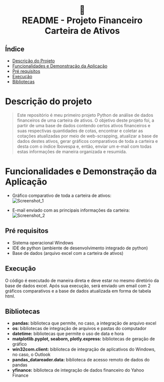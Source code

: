 <h1 align="center">
📄<br>README - Projeto Financeiro Carteira de Ativos
</h1>

## Índice 

* [Descrição do Projeto](#descrição-do-projeto)
* [Funcionalidades e Demonstração da Aplicação](#funcionalidades-e-demonstração-da-aplicação)
* [Pré requisitos](#pré-requisitos)
* [Execução](#execução)
* [Bibliotecas](#bibliotecas)

# Descrição do projeto
> Este repositório é meu primeiro projeto Python de análise de dados financeiros de uma carteira de ativos. O objetivo deste projeto foi, a partir de uma base de dados contendo certos ativos financeiros e suas respectivas quantidades de cotas, encontrar e coletar as cotações atualizadas por meio de web-scrapping, atualizar a base de dados destes ativos, gerar gráficos comparativos de toda a carteira e desta com o índice Ibovespa e, então, enviar um e-mail com todas estas informações de maneira organizada e resumida.

# Funcionalidades e Demonstração da Aplicação

- Gráfico comparativo de toda a carteira de ativos:<br>
![Screenshot_1](https://user-images.githubusercontent.com/128300382/227935370-8bb1573c-551c-4742-a30e-b6f1e4d3d46a.png)

- E-mail enviado com as principais informações da carteira:<br>
![Screenshot_2](https://user-images.githubusercontent.com/128300382/227935395-0fc4d2d2-bf6f-4a0b-933b-91bf83fbabed.png)

## Pré requisitos

* Sistema operacional Windows
* IDE de python (ambiente de desenvolvimento integrado de python)
* Base de dados (arquivo excel com a carteira de ativos)

## Execução

O código é executado de maneira direta e deve estar no mesmo diretório da base de dados excel. Após sua execução, será enviado um email com 2 gráficos comparativos e a base de dados atualizada em forma de tabela html.

## Bibliotecas
* <strong>pandas:</strong> biblioteca que permite, no caso, a integração de arquivo excel<br>
* <strong>os:</strong> bibliotecas de integração de arquivos e pastas do computador<br>
* <strong>datetime:</strong> bibliotecas que permite o uso de data e hora<br>
* <strong>matplotlib.pyplot, seaborn, plotly.express:</strong> bibliotecas de geração de gráfico<br>
* <strong>win32com.client:</strong> biblioteca de integração de aplicativos do Windows, no caso, o Outlook<br>
* <strong>pandas_datareader.data:</strong> biblioteca de acesso remoto de dados do pandas<br>
* <strong>yfinance:</strong> biblioteca de integração de dados financeiro do Yahoo Finance<br>
